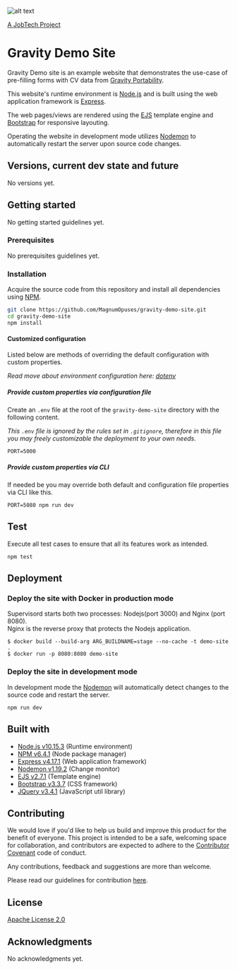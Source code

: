 ![alt text][logo]

[logo]: https://github.com/MagnumOpuses/project-meta/blob/master/img/jobtechdev_black.png "JobTech dev logo"
[A JobTech Project](https://www.jobtechdev.se)

# Gravity Demo Site

Gravity Demo site is an example website that demonstrates the use-case of pre-filling forms with CV data from [Gravity Portability](https://github.com/MagnumOpuses/gravity-portability).

This website's runtime environment is [Node.js](https://nodejs.org/) and is built using the web application framework is [Express](https://expressjs.com/).

The web pages/views are rendered using the [EJS](https://ejs.co/) template engine and [Bootstrap](http://getbootstrap.com) for responsive layouting.

Operating the website in development mode utilizes [Nodemon](https://nodemon.io/) to automatically restart the server upon source code changes.

## Versions, current dev state and future

No versions yet.

## Getting started

No getting started guidelines yet.

### Prerequisites

No prerequisites guidelines yet.

### Installation

Acquire the source code from this repository and install all dependencies using [NPM](https://www.npmjs.com/).

```bash
git clone https://github.com/MagnumOpuses/gravity-demo-site.git
cd gravity-demo-site
npm install
```

#### Customized configuration

Listed below are methods of overriding the default configuration with custom properties.

_Read move about environment configuration here: [dotenv](https://github.com/motdotla/dotenv)_

##### Provide custom properties via configuration file

Create an `.env` file at the root of the `gravity-demo-site` directory with the following content.

_This `.env` file is ignored by the rules set in `.gitignore`, therefore in this file you may freely customizable the deployment to your own needs._

```
PORT=5000
```

##### Provide custom properties via CLI

If needed be you may override both default and configuration file properties via CLI like this.

```
PORT=5080 npm run dev
```

## Test

Execute all test cases to ensure that all its features work as intended.

```
npm test
```

## Deployment

### Deploy the site with Docker in production mode

Supervisord starts both two processes: Nodejs(port 3000) and Nginx (port 8080).  
Nginx is the reverse proxy that protects the Nodejs application.

```
$ docker build --build-arg ARG_BUILDNAME=stage --no-cache -t demo-site .
$ docker run -p 8080:8080 demo-site
```

### Deploy the site in development mode

In development mode the [Nodemon](https://nodemon.io/) will automatically detect changes to the source code and restart the server.

```
npm run dev
```

## Built with

  - [Node.js v10.15.3](https://nodejs.org/) (Runtime environment)
  - [NPM v6.4.1](https://www.npmjs.com/) (Node package manager)
  - [Express v4.17.1](https://expressjs.com/) (Web application framework)
  - [Nodemon v1.19.2](https://nodemon.io/) (Change monitor)
  - [EJS v2.7.1](https://ejs.co/) (Template engine)
  - [Bootstrap v3.3.7](http://getbootstrap.com) (CSS framework)
  - [JQuery v3.4.1](https://jquery.com/) (JavaScript util library)

## Contributing

We would love if you'd like to help us build and improve this product for the benefit of everyone. This project is intended to be a safe, welcoming space for collaboration, and contributors are expected to adhere to the [Contributor Covenant](http://contributor-covenant.org/) code of conduct.

Any contributions, feedback and suggestions are more than welcome.

Please read our guidelines for contribution [here](CONTRIBUTING_TEMPLATE.md).

## License

[Apache License 2.0](LICENSE.md)

## Acknowledgments

No acknowledgments yet.
